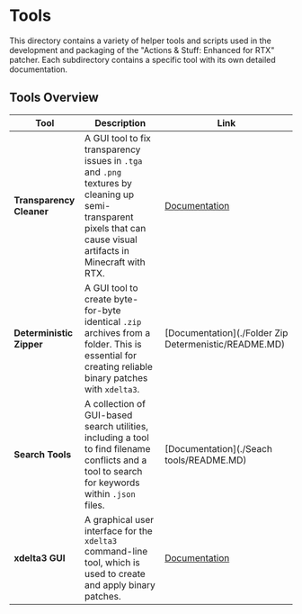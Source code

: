 # Tools

This directory contains a variety of helper tools and scripts used in the development and packaging of the "Actions & Stuff: Enhanced for RTX" patcher. Each subdirectory contains a specific tool with its own detailed documentation.

## Tools Overview

| Tool | Description | Link |
| --- | --- | --- |
| **Transparency Cleaner** | A GUI tool to fix transparency issues in `.tga` and `.png` textures by cleaning up semi-transparent pixels that can cause visual artifacts in Minecraft with RTX. | [Documentation](./Fix_Transperency_Script/README.MD) |
| **Deterministic Zipper** | A GUI tool to create byte-for-byte identical `.zip` archives from a folder. This is essential for creating reliable binary patches with `xdelta3`. | [Documentation](./Folder Zip Determenistic/README.MD) |
| **Search Tools** | A collection of GUI-based search utilities, including a tool to find filename conflicts and a tool to search for keywords within `.json` files. | [Documentation](./Seach tools/README.MD) |
| **xdelta3 GUI** | A graphical user interface for the `xdelta3` command-line tool, which is used to create and apply binary patches. | [Documentation](./xdelta3/README.MD) |